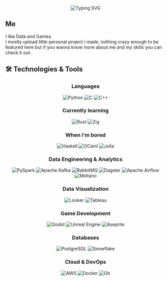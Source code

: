 <div align="center">
  <img src="https://readme-typing-svg.herokuapp.com?font=Fira+Code&pause=1000&color=2F81F7&center=true&vCenter=true&width=535&lines=I'm+a+Data+Engineer;Game+Developer" alt="Typing SVG" />
</div>

## Me

I like Data and Games.  
I mostly upload little personal project i made, nothing crazy enough to be featured here but if you wanna know more about me and my skills you can check it out.

## 🛠️ Technologies & Tools

<div align="center">

### Languages
![Python](https://img.shields.io/badge/-Python-3776AB?style=flat-square&logo=python&logoColor=white)
![C](https://img.shields.io/badge/-C-A8B9CC?style=flat-square&logo=c&logoColor=black)
![C++](https://img.shields.io/badge/-C++-00599C?style=flat-square&logo=cplusplus&logoColor=white)

### Currently learning
![Rust](https://img.shields.io/badge/-Rust-000000?style=flat-square&logo=rust&logoColor=white)
![Zig](https://img.shields.io/badge/-Zig-F7A41D?style=flat-square&logo=zig&logoColor=black)

### When i'm bored
![Haskell](https://img.shields.io/badge/-Haskell-5D4F85?style=flat-square&logo=haskell&logoColor=white)
![OCaml](https://img.shields.io/badge/-OCaml-EC6813?style=flat-square&logo=ocaml&logoColor=white)
![Julia](https://img.shields.io/badge/-Julia-9558B2?style=flat-square&logo=julia&logoColor=white)

### Data Engineering & Analytics
![PySpark](https://img.shields.io/badge/-PySpark-E25A1C?style=flat-square&logo=apache-spark&logoColor=white)
![Apache Kafka](https://img.shields.io/badge/-Kafka-231F20?style=flat-square&logo=apache-kafka&logoColor=white)
![RabbitMQ](https://img.shields.io/badge/-RabbitMQ-FF6600?style=flat-square&logo=rabbitmq&logoColor=white)
![Dagster](https://img.shields.io/badge/-Dagster-654FF0?style=flat-square&logo=dagster&logoColor=white)
![Apache Airflow](https://img.shields.io/badge/-Airflow-017CEE?style=flat-square&logo=apache-airflow&logoColor=white)
![Meltano](https://img.shields.io/badge/-Meltano-1B1B3D?style=flat-square&logo=meltano&logoColor=white)

### Data Visualization
![Looker](https://img.shields.io/badge/-Looker-4285F4?style=flat-square&logo=looker&logoColor=white)
![Tableau](https://img.shields.io/badge/-Tableau-E97627?style=flat-square&logo=tableau&logoColor=white)

### Game Development
![Godot](https://img.shields.io/badge/-Godot-478CBF?style=flat-square&logo=godot-engine&logoColor=white)
![Unreal Engine](https://img.shields.io/badge/-Unreal_Engine-313131?style=flat-square&logo=unreal-engine&logoColor=white)
![Aseprite](https://img.shields.io/badge/-Aseprite-7D929E?style=flat-square&logo=aseprite&logoColor=white)

### Databases
![PostgreSQL](https://img.shields.io/badge/-PostgreSQL-336791?style=flat-square&logo=postgresql&logoColor=white)
![Snowflake](https://img.shields.io/badge/-Snowflake-29B5E8?style=flat-square&logo=snowflake&logoColor=white)

### Cloud & DevOps
![AWS](https://img.shields.io/badge/-AWS-232F3E?style=flat-square&logo=amazon-aws&logoColor=white)
![Docker](https://img.shields.io/badge/-Docker-2496ED?style=flat-square&logo=docker&logoColor=white)
![Git](https://img.shields.io/badge/-Git-F05032?style=flat-square&logo=git&logoColor=white)

</div>
